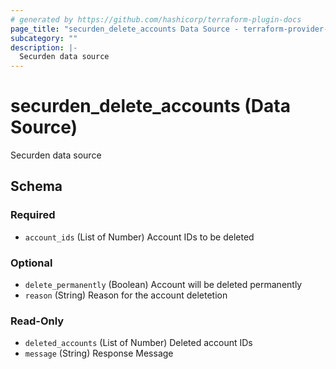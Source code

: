 ```yaml
---
# generated by https://github.com/hashicorp/terraform-plugin-docs
page_title: "securden_delete_accounts Data Source - terraform-provider-securden"
subcategory: ""
description: |-
  Securden data source
---
```


# securden_delete_accounts (Data Source)

Securden data source



<!-- schema generated by tfplugindocs -->
## Schema

### Required

- `account_ids` (List of Number) Account IDs to be deleted

### Optional

- `delete_permanently` (Boolean) Account will be deleted permanently
- `reason` (String) Reason for the account deletetion

### Read-Only

- `deleted_accounts` (List of Number) Deleted account IDs
- `message` (String) Response Message
